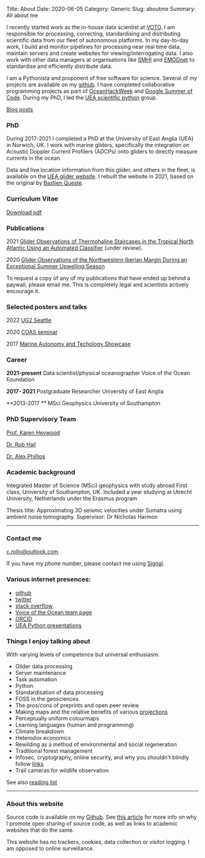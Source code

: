 Title: About
Date: 2020-06-05
Category: Generic
Slug: aboutme
Summary: All about me

I recently started work as the in-house data scientist at [VOTO](https://voiceoftheocean.org/en). I am responsible for processing, correcting, standardising and distributing scientific data from our fleet of autonomous platforms. In my day-to-day work, I build and monitor pipelines for processing near real time data, maintain servers and create websites for viewing/interrogating data. I also work with other data managers at organisations like [SMHI](https://www.smhi.se/en) and [EMODnet](https://emodnet.ec.europa.eu/en) to standardise and efficiently distribute data.

I am a Pythonista and proponent of free software for science. Several of my projects are available on my [github](https://github.com/callumrollo). I have completed collaborative programming projects as part of [OceanHackWeek](https://callumrollo.github.io/hackweek.html) and [Google Summer of Code](https://summerofcode.withgoogle.com/). During my PhD, I led the [UEA scientific python](https://ueapy.github.io/) group.

[Blog posts](https://callumrollo.github.io/)


### PhD

During 2017-2021 I completed a PhD at the University of East Anglia (UEA) in Norwich, UK. I work with marine gliders, specifically the integration on Acoustic Doppler Current Profilers (ADCPs) onto gliders to directly measure currents in the ocean.

Data and live location information from this glider, and others in the fleet, is available on the [UEA glider website](https://ueaglider.uea.ac.uk). I rebuilt the website in 2021, based on the original by [Bastien Queste](http://byqueste.com/).



### Curriculum Vitae

[Download pdf](../images/callum-rollo-cv-2020.pdf)

### Publications

2021 [Glider Observations of Thermohaline Staircases in the Tropical North Atlantic Using an Automated Classifier](https://gi.copernicus.org/preprints/gi-2021-27/) (under review).

2020 [Glider Observations of the Northwestern Iberian Margin During an Exceptional Summer Upwelling Season](https://doi.org/10.1029/2019JC015804)

To request a copy of any of my publications that have ended up behind a paywall, please email me. This is completely legal and scientists actively encourage it.

### Selected posters and talks

2022 [UG2 Seattle](../images/ug2_2022.pdf)

2020 [COAS seminar](../images/Rollo_COAS_2020_low_res.pdf)

2017 [Marine Autonomy and Techology Showcase](../images/poster_omura_17.pdf)


### Career

**2021-present** Data scientist/physical oceanographer Voice of the Ocean Foundation

**2017- 2021** Postgraduate Researcher University of East Anglia

**2013-2017 ** MSci Geophysics University of Southampton

### PhD Supervisory Team

[Prof. Karen Heywood](https://people.uea.ac.uk/k_heywood)

[Dr. Rob Hall](https://people.uea.ac.uk/robert_hall)

[Dr. Alex Phillips](https://www.noc.ac.uk/people/abp)

### Academic background

Integrated Master of Science (MSci) geophysics with study abroad First class, University of Southampton, UK. Included a year studying at Utrecht University, Netherlands under the Erasmus program

Thesis title: Approximating 3D seismic velocities under Sumatra using ambient noise tomography.
Supervisor: Dr Nicholas Harmon

-----------------------

### Contact me

[c.rollo@outlook.com](mailto:c.rollo@outlook.com)

If you have my phone number, please contact me using [Signal](https://www.signal.org/).

### Various internet presences:

- [github](https://github.com/callumrollo)
- [twitter](https://twitter.com/callum_rollo)
- [stack overflow](https://stackoverflow.com/users/13208790/marcos)
- [Voice of the Ocean team page](https://voiceoftheocean.org/meet-the-crew/)
- [ORCID](https://orcid.org/0000-0002-5134-7886)
- [UEA Python presentations](https://ueapy.github.io/author/callum-rollo.html) 

### Things I enjoy talking about

With varying levels of competence but universal enthusiasm.

- Glider data processing
- Server maintenance
- Task automation
- Python
- Standardisation of data processing
- FOSS in the geosciences
- The pros/cons of preprints and open peer review
- Making maps and the relative benefits of various [projections](https://xkcd.com/977/)
- Perceptually uniform colourmaps
- Learning languages (human and programming)
- Climate breakdown
- Heterodox economics
- Rewilding as a method of environmental and social regeneration
- Traditional forest management
- Infosec, cryptography, online security, and why you shouldn't blindly follow [links](https://www.youtube.com/watch?v=dQw4w9WgXcQ)
- Trail cameras for wildlife observation

See also [reading list](https://callumrollo.github.io/reading.html#reading)

-------------------

### About this website

Source code is available on my [Github](https://github.com/callumrollo/callumrollo.github.io). See [this article](https://callumrollo.github.io/howto.html#howto) for more info on why I promote open sharing  of source code, as well as links to academic websites that do the same.

This website has no trackers, cookies, data collection or visitor logging. I am opposed to online surveillance.
